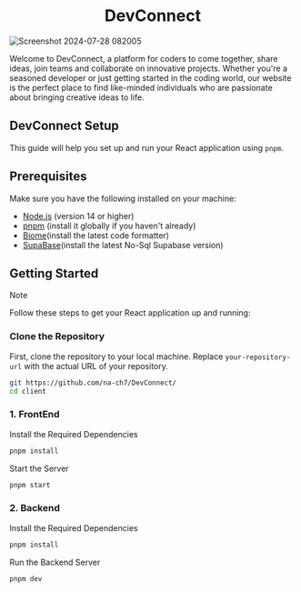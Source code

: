 <h1 align="center" id="title">DevConnect</h1>


![Screenshot 2024-07-28 082005](https://github.com/user-attachments/assets/3c1dfd78-cd40-4ecb-bb54-30b6702c0a9c)

<p id="description">Welcome to DevConnect, a platform for coders to come together, share ideas, join teams and collaborate on innovative projects. Whether you're a seasoned developer or just getting started in the coding world, our website is the perfect place to find like-minded individuals who are passionate about bringing creative ideas to life.
</p>


## DevConnect Setup

This guide will help you set up and run your React application using `pnpm`.

## Prerequisites

Make sure you have the following installed on your machine:

- [Node.js](https://nodejs.org/) (version 14 or higher)
- [pnpm](https://pnpm.io/) (install it globally if you haven't already)
- [Biome](https://biomejs.dev/)(install the latest code formatter)
- [SupaBase](https://supabase.com/)(install the latest No-Sql Supabase version)

## Getting Started

> [!NOTE] 
> Follow these steps to get your React application up and running:

###  Clone the Repository

First, clone the repository to your local machine. Replace `your-repository-url` with the actual URL of your repository.

```bash
git https://github.com/na-ch7/DevConnect/
cd client
```
### 1. FrontEnd

Install the Required Dependencies

```bash
pnpm install

```
Start the Server
```bash
pnpm start
```

### 2. Backend

Install the Required Dependencies 
```bash
pnpm install
```
Run the Backend Server

```bash
pnpm dev
```



